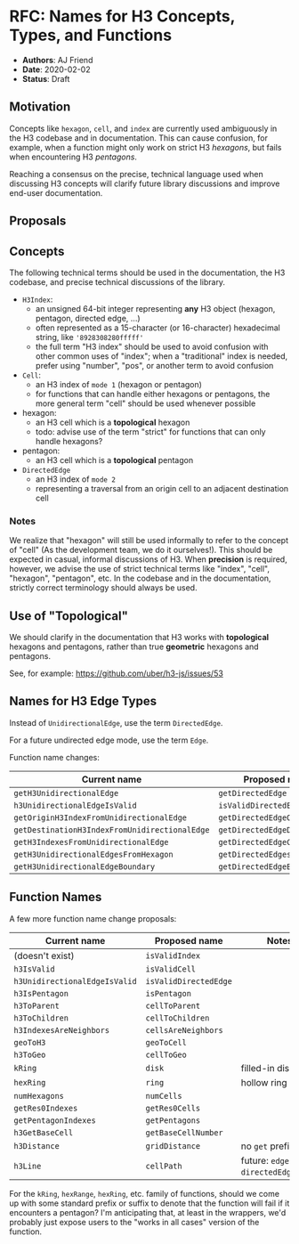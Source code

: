 # RFC: Names for H3 Concepts, Types, and Functions

- **Authors**: AJ Friend
- **Date**: 2020-02-02
- **Status**: Draft

## Motivation

Concepts like `hexagon`, `cell`, and `index` are currently used ambiguously
in the H3 codebase and in documentation. This can cause confusion, for example,
when a function might only work on strict H3 *hexagons*, but fails when
encountering H3 *pentagons*.

Reaching a consensus on the precise, technical language used when discussing H3 concepts will clarify future library discussions and improve end-user documentation.

## Proposals

## Concepts

The following technical terms should be used in the documentation, the H3 codebase, and precise technical discussions of the library.

- `H3Index`:
    - an unsigned 64-bit integer representing **any** H3 object (hexagon, pentagon, directed edge, ...)
    - often represented as a 15-character (or 16-character) hexadecimal string, like `'8928308280fffff'`
    - the full term "H3 index" should be used to avoid confusion with other common uses of "index"; when a "traditional" index is needed, prefer using "number", "pos", or another term to avoid confusion
- `Cell`:
    - an H3 index of `mode 1` (hexagon or pentagon)
    - for functions that can handle either hexagons or pentagons, the more general term "cell" should be used whenever possible
- hexagon:
    - an H3 cell which is a **topological** hexagon
    - todo: advise use of the term "strict" for functions that can only handle hexagons?
- pentagon:
    - an H3 cell which is a **topological** pentagon
- `DirectedEdge`
    - an H3 index of `mode 2`
    - representing a traversal from an origin cell to an adjacent destination cell


### Notes

We realize that "hexagon" will still be used informally to refer to the concept of "cell" (As the development team, we do it ourselves!).
This should be expected in casual, informal discussions of H3.
When **precision** is required, however, we advise the use of strict technical terms like "index", "cell", "hexagon", "pentagon", etc.
In the codebase and in the documentation, strictly correct terminology should always be used.


## Use of "Topological"

We should clarify in the documentation that H3 works with **topological** hexagons and pentagons, rather than true **geometric** hexagons and pentagons.

See, for example: https://github.com/uber/h3-js/issues/53


## Names for H3 Edge Types

Instead of `UnidirectionalEdge`, use the term `DirectedEdge`.

For a future undirected edge mode, use the term `Edge`.

Function name changes:

|                  Current name                 |        Proposed name         |
|-----------------------------------------------|------------------------------|
| `getH3UnidirectionalEdge`                     | `getDirectedEdge`            |
| `h3UnidirectionalEdgeIsValid`                 | `isValidDirectedEdge`        |
| `getOriginH3IndexFromUnidirectionalEdge`      | `getDirectedEdgeOrigin`      |
| `getDestinationH3IndexFromUnidirectionalEdge` | `getDirectedEdgeDestination` |
| `getH3IndexesFromUnidirectionalEdge`          | `getDirectedEdgeCells`       |
| `getH3UnidirectionalEdgesFromHexagon`         | `getDirectedEdgesFromCell`   |
| `getH3UnidirectionalEdgeBoundary`             | `getDirectedEdgeBoundary`    |


## Function Names

A few more function name change proposals:

|          Current name         |     Proposed name     |                  Notes                  |
|-------------------------------|-----------------------|-----------------------------------------|
| (doesn't exist)               | `isValidIndex`        |                                         |
| `h3IsValid`                   | `isValidCell`         |                                         |
| `h3UnidirectionalEdgeIsValid` | `isValidDirectedEdge` |                                         |
| `h3IsPentagon`                | `isPentagon`          |                                         |
| `h3ToParent`                  | `cellToParent`        |                                         |
| `h3ToChildren`                | `cellToChildren`      |                                         |
| `h3IndexesAreNeighbors`       | `cellsAreNeighbors`   |                                         |
| `geoToH3`                     | `geoToCell`           |                                         |
| `h3ToGeo`                     | `cellToGeo`           |                                         |
| `kRing`                       | `disk`                | filled-in disk                          |
| `hexRing`                     | `ring`                | hollow ring                             |
| `numHexagons`                 | `numCells`            |                                         |
| `getRes0Indexes`              | `getRes0Cells`        |                                         |
| `getPentagonIndexes`          | `getPentagons`        |                                         |
| `h3GetBaseCell`               | `getBaseCellNumber`   |                                         |
| `h3Distance`                  | `gridDistance`        | no `get` prefix?                        |
| `h3Line`                      | `cellPath`            | future: `edgePath`, `directedEdgePath`? |


For the `kRing`, `hexRange`, `hexRing`, etc. family of functions, should we come up with some standard prefix or suffix to denote that the function will fail if it encounters a pentagon?
I'm anticipating that, at least in the wrappers, we'd probably just expose users to the "works in all cases" version of the function.


